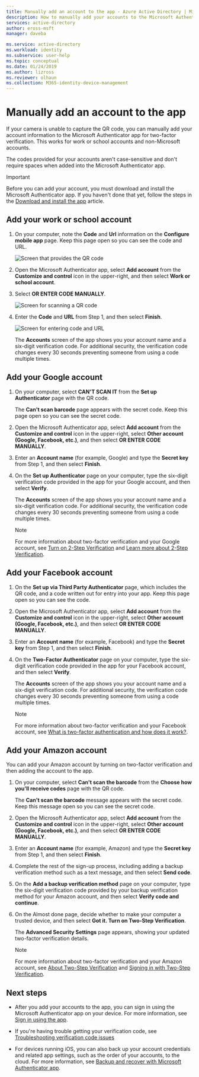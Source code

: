 ```yaml
---
title: Manually add an account to the app - Azure Active Directory | Microsoft Docs
description: How to manually add your accounts to the Microsoft Authenticator app for two-factor verification.
services: active-directory
author: eross-msft
manager: daveba

ms.service: active-directory
ms.workload: identity
ms.subservice: user-help
ms.topic: conceptual
ms.date: 01/24/2019
ms.author: lizross
ms.reviewer: olhaun
ms.collection: M365-identity-device-management
---
```


# Manually add an account to the app
If your camera is unable to capture the QR code, you can manually add your account information to the Microsoft Authenticator app for two-factor verification. This works for work or school accounts and non-Microsoft accounts.

The codes provided for your accounts aren't case-sensitive and don't require spaces when added into the Microsoft Authenticator app.

>[!Important]
>Before you can add your account, you must download and install the Microsoft Authenticator app. If you haven't done that yet, follow the steps in the [Download and install the app](user-help-auth-app-download-install.md) article.

## Add your work or school account

1. On your computer, note the **Code** and **Url** information on the **Configure mobile app** page. Keep this page open so you can see the code and URL.
    
    ![Screen that provides the QR code](./media/user-help-auth-app-add-account-manual/auth-app-barcode.png)

2. Open the Microsoft Authenticator app, select **Add account** from the **Customize and control** icon in the upper-right, and then select **Work or school account**.

3. Select **OR ENTER CODE MANUALLY**.

    ![Screen for scanning a QR code](./media/user-help-auth-app-add-account-manual/auth-app-manual-code.png)
   
4. Enter the **Code** and **URL** from Step 1, and then select **Finish**.

    ![Screen for entering code and URL](./media/user-help-auth-app-add-account-manual/auth-app-code-url.png)

    The **Accounts** screen of the app shows you your account name and a six-digit verification code. For additional security, the verification code changes every 30 seconds preventing someone from using a code multiple times.

## Add your Google account

1. On your computer, select **CAN'T SCAN IT** from the **Set up Authenticator** page with the QR code.

    The **Can't scan barcode** page appears with the secret code. Keep this page open so you can see the secret code.

2. Open the Microsoft Authenticator app, select **Add account** from the **Customize and control** icon in the upper-right, select **Other account (Google, Facebook, etc.)**, and then select **OR ENTER CODE MANUALLY**.

3. Enter an **Account name** (for example, Google) and type the **Secret key** from Step 1, and then select **Finish**.

4. On the **Set up Authenticator** page on your computer, type the six-digit verification code provided in the app for your Google account, and then select **Verify**.

    The **Accounts** screen of the app shows you your account name and a six-digit verification code. For additional security, the verification code changes every 30 seconds preventing someone from using a code multiple times.

    >[!NOTE]
    >For more information about two-factor verification and your Google account, see [Turn on 2-Step Verification](https://support.google.com/accounts/answer/185839) and [Learn more about 2-Step Verification](https://www.google.com/landing/2step/help.html).

## Add your Facebook account

1. On the **Set up via Third Party Authenticator** page, which includes the QR code, and a code written out for entry into your app. Keep this page open so you can see the code.

2. Open the Microsoft Authenticator app, select **Add account** from the **Customize and control** icon in the upper-right, select **Other account (Google, Facebook, etc.)**, and then select **OR ENTER CODE MANUALLY**.

3. Enter an **Account name** (for example, Facebook) and type the **Secret key** from Step 1, and then select **Finish**.

4. On the **Two-Factor Authenticator** page on your computer, type the six-digit verification code provided in the app for your Facebook account, and then select **Verify**.

    The **Accounts** screen of the app shows you your account name and a six-digit verification code. For additional security, the verification code changes every 30 seconds preventing someone from using a code multiple times.

    >[!NOTE]
    >For more information about two-factor verification and your Facebook account, see [What is two-factor authentication and how does it work?](https://www.facebook.com/help/148233965247823).

## Add your Amazon account
You can add your Amazon account by turning on two-factor verification and then adding the account to the app.

1. On your computer, select **Can't scan the barcode** from the **Choose how you'll receive codes** page with the QR code.

    The **Can't scan the barcode** message appears with the secret code. Keep this message open so you can see the secret code.

2. Open the Microsoft Authenticator app, select **Add account** from the **Customize and control** icon in the upper-right, select **Other account (Google, Facebook, etc.)**, and then select **OR ENTER CODE MANUALLY**.

3. Enter an **Account name** (for example, Amazon) and type the **Secret key** from Step 1, and then select **Finish**.

4. Complete the rest of the sign-up process, including adding a backup verification method such as a text message, and then select **Send code**.

5. On the **Add a backup verification method** page on your computer, type the six-digit verification code provided by your backup verification method for your Amazon account, and then select **Verify code and continue**.

6. On the Almost done page, decide whether to make your computer a trusted device, and then select **Got it. Turn on Two-Step Verification**.

    The **Advanced Security Settings** page appears, showing your updated two-factor verification details.

    >[!NOTE]
    >For more information about two-factor verification and your Amazon account, see [About Two-Step Verification](https://www.amazon.com/gp/help/customer/display.html?nodeId=201596330) and [Signing in with Two-Step Verification](https://www.amazon.com/gp/help/customer/display.html?nodeId=201962440).    

## Next steps

- After you add your accounts to the app, you can sign in using the Microsoft Authenticator app on your device. For more information, see [Sign in using the app](user-help-auth-app-sign-in.md).

- If you're having trouble getting your verification code, see [Troubleshooting verification code issues](https://support.microsoft.com/en-us/help/12428/microsoft-account-security-info-security-codes#securitycode)

- For devices running iOS, you can also back up your account credentials and related app settings, such as the order of your accounts, to the cloud. For more information, see [Backup and recover with Microsoft Authenticator app](user-help-auth-app-backup-recovery.md).
